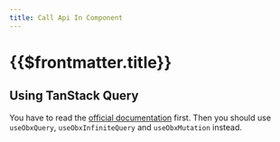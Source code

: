 ```yaml
---
title: Call Api In Component
---
```


# {{$frontmatter.title}}

## Using TanStack Query

You have to read the [official documentation](https://tanstack.com/query/latest) first. Then you should use `useObxQuery`, `useObxInfiniteQuery` and `useObxMutation` instead.

